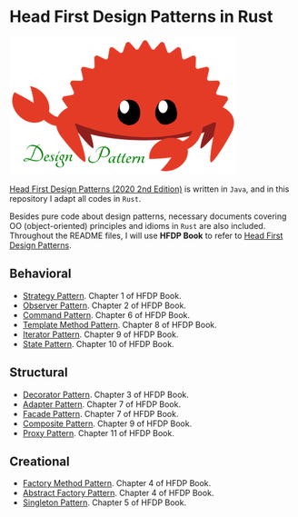 # Head First Design Patterns in Rust

![rust](rust.png)

[Head First Design Patterns (2020 2nd Edition)](https://github.com/bethrobson/Head-First-Design-Patterns) is written in `Java`, and in this repository I adapt all codes in `Rust`.

Besides pure code about design patterns, necessary documents covering OO (object-oriented) principles and idioms in `Rust` are also included. Throughout the README files, I will use **HFDP Book** to refer to [Head First Design Patterns](https://www.amazon.com/Head-First-Design-Patterns-Object-Oriented/dp/149207800X).

## Behavioral
- [Strategy Pattern](behavioral/strategy). Chapter 1 of HFDP Book.
- [Observer Pattern](behavioral/observer). Chapter 2 of HFDP Book.
- [Command Pattern](behavioral/command). Chapter 6 of HFDP Book.
- [Template Method Pattern](behavioral/template). Chapter 8 of HFDP Book.
- [Iterator Pattern](behavioral/iterator). Chapter 9 of HFDP Book.
- [State Pattern](behavioral/state). Chapter 10 of HFDP Book.

## Structural
- [Decorator Pattern](structural/decorator). Chapter 3 of HFDP Book.
- [Adapter Pattern](structural/adapter). Chapter 7 of HFDP Book.
- [Facade Pattern](structural/facade). Chapter 7 of HFDP Book.
- [Composite Pattern](structural/composite). Chapter 9 of HFDP Book.
- [Proxy Pattern](structural/proxy). Chapter 11 of HFDP Book.

## Creational
- [Factory Method Pattern](creational/factory). Chapter 4 of HFDP Book.
- [Abstract Factory Pattern](creational/factory). Chapter 4 of HFDP Book.
- [Singleton Pattern](creational/singleton). Chapter 5 of HFDP Book. 